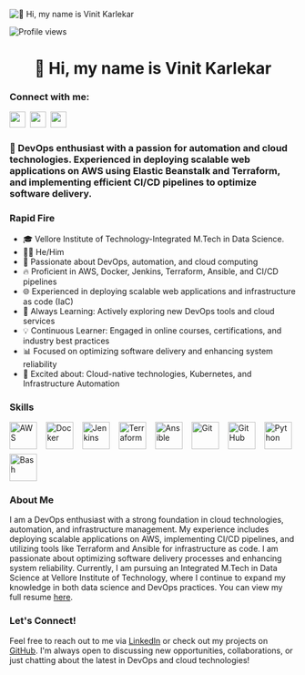 ![👋 Hi, my name is Vinit Karlekar](https://www.21kschool.com/za/wp-content/uploads/sites/23/2024/03/What-Is-Block-Coding-For-Kids_Guide-To-Get-Started-With-Learning-Block-Coding.jpg)

![Profile views](https://komarev.com/ghpvc/?username=VinitKarlekar&label=Profile%20views&color=0e75b6&style=flat)

<div id="toc">
  <ul align="center" style="list-style: none">
    <summary>
      <h1>
        👋 Hi, my name is Vinit Karlekar
      </h1>
    </summary>
  </ul>
</div>

**<h3 align="left">Connect with me:</h3>**
<p align="left"><a href="https://github.com/VinitKarlekar" target="_blank"><img src="https://img.shields.io/badge/GitHub-100000?style=for-the-badge&logo=github&logoColor=white" height="28" style="margin-right: 4px"></a> <a href="https://www.instagram.com/vinitkarlekar/" target="_blank"><img src="https://img.shields.io/badge/Instagram-E4405F?style=for-the-badge&logo=instagram&logoColor=white" height="28" style="margin-right: 4px"></a> <a href="https://www.linkedin.com/in/vinit-karlekar/" target="_blank"><img src="https://img.shields.io/badge/LinkedIn-0077B5?style=for-the-badge&logo=linkedin&logoColor=white" height="28" style="margin-right: 4px"></a></p>

**<h3 align="left">🚀 DevOps enthusiast with a passion for automation and cloud technologies. Experienced in deploying scalable web applications on AWS using Elastic Beanstalk and Terraform, and implementing efficient CI/CD pipelines to optimize software delivery.</h3>**

**<h3 align="left">Rapid Fire</h3>**
- 🎓 Vellore Institute of Technology-Integrated M.Tech in Data Science.
- 🧑‍💻 He/Him
- 🌟 Passionate about DevOps, automation, and cloud computing
- 🔥 Proficient in AWS, Docker, Jenkins, Terraform, Ansible, and CI/CD pipelines
- 🌐 Experienced in deploying scalable web applications and infrastructure as code (IaC)
- 🚀 Always Learning: Actively exploring new DevOps tools and cloud services
- 💡 Continuous Learner: Engaged in online courses, certifications, and industry best practices
- 📊 Focused on optimizing software delivery and enhancing system reliability
- 🤖 Excited about: Cloud-native technologies, Kubernetes, and Infrastructure Automation

**<h3 align="left">Skills</h3>**
<div style="display: flex; flex-wrap: wrap; gap: 8px; justify-content: left;">
  <img src="https://cdn.jsdelivr.net/gh/devicons/devicon/icons/amazonwebservices/amazonwebservices-original-wordmark.svg" height="48" alt="AWS" style="margin-right: 8px">
  <img src="https://cdn.jsdelivr.net/gh/devicons/devicon/icons/docker/docker-original-wordmark.svg" height="48" alt="Docker" style="margin-right: 8px">
  <img src="https://cdn.jsdelivr.net/gh/devicons/devicon/icons/jenkins/jenkins-original.svg" height="48" alt="Jenkins" style="margin-right: 8px">
  <img src="https://cdn.jsdelivr.net/gh/devicons/devicon/icons/terraform/terraform-original.svg" height="48" alt="Terraform" style="margin-right: 8px">
  <img src="https://cdn.jsdelivr.net/gh/devicons/devicon/icons/ansible/ansible-original.svg" height="48" alt="Ansible" style="margin-right: 8px">
  <img src="https://cdn.jsdelivr.net/gh/devicons/devicon/icons/git/git-original.svg" height="48" alt="Git" style="margin-right: 8px">
  <img src="https://cdn.jsdelivr.net/gh/devicons/devicon/icons/github/github-original.svg" height="48" alt="GitHub" style="margin-right: 8px">
  <img src="https://cdn.jsdelivr.net/gh/devicons/devicon/icons/python/python-original.svg" height="48" alt="Python" style="margin-right: 8px">
  <img src="https://cdn.jsdelivr.net/gh/devicons/devicon/icons/bash/bash-original.svg" height="48" alt="Bash" style="margin-right: 8px">
</div>

**<h3 align="left">About Me</h3>**
I am a DevOps enthusiast with a strong foundation in cloud technologies, automation, and infrastructure management. My experience includes deploying scalable applications on AWS, implementing CI/CD pipelines, and utilizing tools like Terraform and Ansible for infrastructure as code. I am passionate about optimizing software delivery processes and enhancing system reliability. Currently, I am pursuing an Integrated M.Tech in Data Science at Vellore Institute of Technology, where I continue to expand my knowledge in both data science and DevOps practices. You can view my full resume [here](https://drive.google.com/file/d/127LpjPAgP4buqUOsPMsrLjfwPfWYQd0K/view?usp=sharing).

**<h3 align="left">Let's Connect!</h3>**
Feel free to reach out to me via [LinkedIn](https://www.linkedin.com/in/vinit-karlekar/) or check out my projects on [GitHub](https://github.com/VinitKarlekar). I'm always open to discussing new opportunities, collaborations, or just chatting about the latest in DevOps and cloud technologies!

